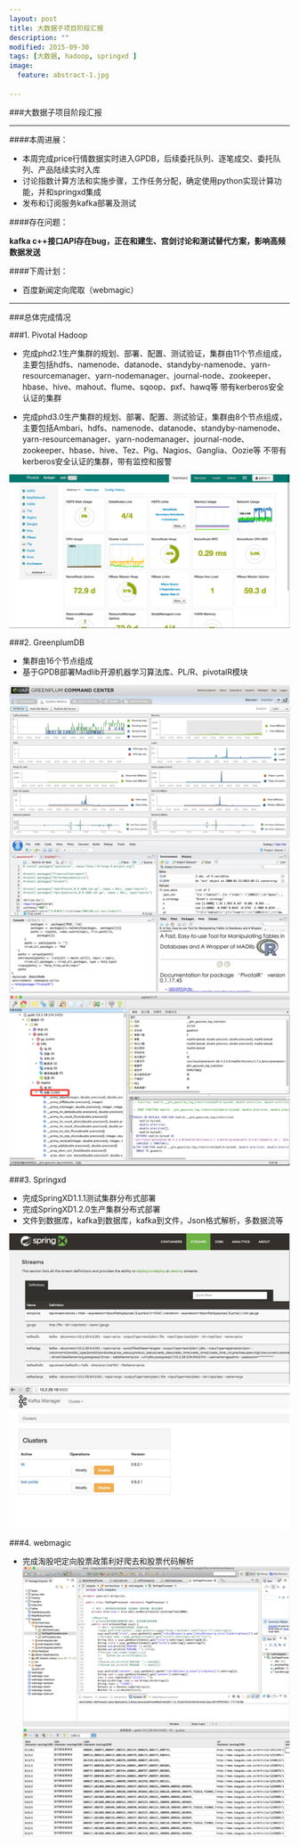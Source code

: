 ```yaml
---
layout: post
title: 大数据子项目阶段汇报
description: ""
modified: 2015-09-30
tags: [大数据, hadoop, springxd ]
image:
  feature: abstract-1.jpg

---
```


###大数据子项目阶段汇报
- - -

####本周进展：

* 本周完成price行情数据实时进入GPDB，后续委托队列、逐笔成交、委托队列、产品陆续实时入库
* 讨论指数计算方法和实施步骤，工作任务分配，确定使用python实现计算功能，并和springxd集成
* 发布和订阅服务kafka部署及测试

####存在问题：

**kafka c++接口API存在bug，正在和建生、宫剑讨论和测试替代方案，影响高频数据发送**

####下周计划：

* 百度新闻定向爬取（webmagic）

- - -

###总体完成情况

###1. Pivotal Hadoop
* 完成phd2.1生产集群的规划、部署、配置、测试验证，集群由11个节点组成，主要包括hdfs、namenode、datanode、standyby-namenode、yarn-resourcemanager、yarn-nodemanager、journal-node、zookeeper、hbase、hive、mahout、flume、sqoop、pxf、hawq等
带有kerberos安全认证的集群

* 完成phd3.0生产集群的规划、部署、配置、测试验证，集群由8个节点组成，主要包括Ambari、hdfs、namenode、datanode、standyby-namenode、yarn-resourcemanager、yarn-nodemanager、journal-node、zookeeper、hbase、hive、Tez、Pig、Nagios、Ganglia、Oozie等
不带有kerberos安全认证的集群，带有监控和报警

![phd3.0](/images/ambari-server.png)
<!--![phd2.1](/images/phd2.png)-->

###2. GreenplumDB
* 集群由16个节点组成
* 基于GPDB部署Madlib开源机器学习算法库、PL/R、pivotalR模块

![gpdb](/images/GPDB.png)
![pivotalR](/images/pivotalR.png)
![Madlib](/images/MADlib.png)

###3. Springxd
* 完成SpringXD1.1.1测试集群分布式部署
* 完成SpringXD1.2.0生产集群分布式部署
* 文件到数据库，kafka到数据库，kafka到文件，Json格式解析，多数据流等


![springxd-ui](/images/springxd-ui.png)
![kafka-manager](/images/kafka-manager.png)

###4. webmagic
* 完成淘股吧定向股票政策利好爬去和股票代码解析
![taoguba](/images/taoguba.png)
![taoguba](/images/webmagic.png)


